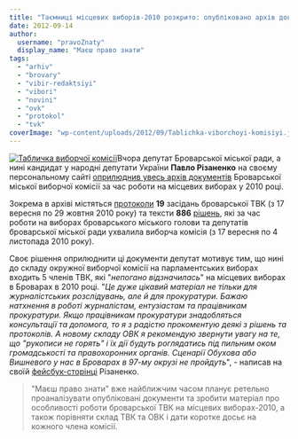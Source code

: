 ```yaml
---
title: "Таємниці місцевих виборів-2010 розкрито: опубліковано архів документів ТВК"
date: 2012-09-14
author: 
  username: "pravoZnaty"
  display_name: "Маєш право знати"
tags: 
  - "arhiv"
  - "brovary"
  - "vibir-redaktsiyi"
  - "vibori"
  - "novini"
  - "ovk"
  - "protokol"
  - "tvk"
coverImage: "wp-content/uploads/2012/09/Tablichka-viborchoyi-komisiyi.jpg"
---
```


[![](https://mpz.brovary.org/wp-content/uploads/2012/09/Tablichka-viborchoyi-komisiyi.jpg "Табличка виборчої комісії")](https://mpz.brovary.org/wp-content/uploads/2012/09/Tablichka-viborchoyi-komisiyi.jpg)Вчора депутат Броварської міської ради, а нині кандидат у народні депутати України **Павло Різаненко** на своєму персональному сайті [оприлюднив увесь архів документів](http://rizanenko.org/dokumenty-2/dokumenty-btvk-2010r) Броварської міської виборчої комісії за час роботи на місцевих виборах у 2010 році.

Зокрема в архіві містяться [протоколи](http://rizanenko.org/dokumenty-2/dokumenty-btvk-2010r/protokoly-zasidan) **19** засідань броварської ТВК (з 17 вересня по 29 жовтня 2010 року) та тексти **886** [рішень](http://rizanenko.org/dokumenty-2/dokumenty-btvk-2010r/rishennya), які за час роботи на виборах броварського міського голови та депутатів броварської міської ради ухвалила виборча комісія (з 17 вересня по 4 листопада 2010 року).

Своє рішення оприлюднити ці документи депутат мотивує тим, що нині до складу окружної виборчої комісії на парламентських виборах входить 5 членів ТВК, які "_непогано відзначилась_" на місцевих виборах в Броварах в 2010 році. "_Це дуже цікавий матеріал не тільки для журналістських розслідувань, але й для прокуратури. Бажаю натхнення в роботі журналістам, ентузіастам та працівникам прокуратури. Якщо працівникам прокуратури знадобляться консультації та допомога, то я з радістю прокоментую деякі з рішень та протоколів. А новому складу ОВК я рекомендую звернути увагу на те, що "рукописи не горять" і їх дії будуть роглядатись під пильним оком громадськості та правохоронних органів. Сценарії Обухова або Вишневого у нас в Броварах в 97-му окрузі не пройдуть_", - написав на своїй [фейсбук-сторінці](https://www.facebook.com/#!/pavlo.rizanenko/posts/111917185626396) Різаненко.

> "Маєш право знати" вже найближчим часом планує ретельно проаналізувати опубліковані документи та зробити матеріал про особливості роботи броварської ТВК на місцевих виборах-2010, а також порівняти склад ТВК та ОВК і дати коротке досьє на кожного члена комісії.
